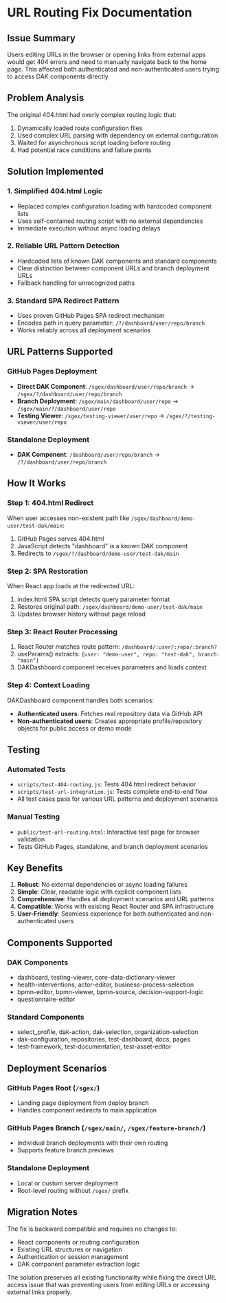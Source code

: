 # URL Routing Fix Documentation

## Issue Summary

Users editing URLs in the browser or opening links from external apps would get 404 errors and need to manually navigate back to the home page. This affected both authenticated and non-authenticated users trying to access DAK components directly.

## Problem Analysis

The original 404.html had overly complex routing logic that:
1. Dynamically loaded route configuration files
2. Used complex URL parsing with dependency on external configuration
3. Waited for asynchronous script loading before routing
4. Had potential race conditions and failure points

## Solution Implemented

### 1. Simplified 404.html Logic
- Replaced complex configuration loading with hardcoded component lists
- Uses self-contained routing script with no external dependencies
- Immediate execution without async loading delays

### 2. Reliable URL Pattern Detection
- Hardcoded lists of known DAK components and standard components
- Clear distinction between component URLs and branch deployment URLs
- Fallback handling for unrecognized paths

### 3. Standard SPA Redirect Pattern
- Uses proven GitHub Pages SPA redirect mechanism
- Encodes path in query parameter: `/?/dashboard/user/repo/branch`
- Works reliably across all deployment scenarios

## URL Patterns Supported

### GitHub Pages Deployment
- **Direct DAK Component**: `/sgex/dashboard/user/repo/branch` → `/sgex/?/dashboard/user/repo/branch`
- **Branch Deployment**: `/sgex/main/dashboard/user/repo` → `/sgex/main/?/dashboard/user/repo`  
- **Testing Viewer**: `/sgex/testing-viewer/user/repo` → `/sgex/?/testing-viewer/user/repo`

### Standalone Deployment
- **DAK Component**: `/dashboard/user/repo/branch` → `/?/dashboard/user/repo/branch`

## How It Works

### Step 1: 404.html Redirect
When user accesses non-existent path like `/sgex/dashboard/demo-user/test-dak/main`:
1. GitHub Pages serves 404.html
2. JavaScript detects "dashboard" is a known DAK component
3. Redirects to `/sgex/?/dashboard/demo-user/test-dak/main`

### Step 2: SPA Restoration
When React app loads at the redirected URL:
1. index.html SPA script detects query parameter format
2. Restores original path: `/sgex/dashboard/demo-user/test-dak/main`
3. Updates browser history without page reload

### Step 3: React Router Processing
1. React Router matches route pattern: `/dashboard/:user/:repo/:branch?`
2. useParams() extracts: `{user: "demo-user", repo: "test-dak", branch: "main"}`
3. DAKDashboard component receives parameters and loads context

### Step 4: Context Loading
DAKDashboard component handles both scenarios:
- **Authenticated users**: Fetches real repository data via GitHub API
- **Non-authenticated users**: Creates appropriate profile/repository objects for public access or demo mode

## Testing

### Automated Tests
- `scripts/test-404-routing.js`: Tests 404.html redirect behavior
- `scripts/test-url-integration.js`: Tests complete end-to-end flow
- All test cases pass for various URL patterns and deployment scenarios

### Manual Testing
- `public/test-url-routing.html`: Interactive test page for browser validation
- Tests GitHub Pages, standalone, and branch deployment scenarios

## Key Benefits

1. **Robust**: No external dependencies or async loading failures
2. **Simple**: Clear, readable logic with explicit component lists  
3. **Comprehensive**: Handles all deployment scenarios and URL patterns
4. **Compatible**: Works with existing React Router and SPA infrastructure
5. **User-Friendly**: Seamless experience for both authenticated and non-authenticated users

## Components Supported

### DAK Components
- dashboard, testing-viewer, core-data-dictionary-viewer
- health-interventions, actor-editor, business-process-selection  
- bpmn-editor, bpmn-viewer, bpmn-source, decision-support-logic
- questionnaire-editor

### Standard Components
- select_profile, dak-action, dak-selection, organization-selection
- dak-configuration, repositories, test-dashboard, docs, pages
- test-framework, test-documentation, test-asset-editor

## Deployment Scenarios

### GitHub Pages Root (`/sgex/`)
- Landing page deployment from deploy branch
- Handles component redirects to main application

### GitHub Pages Branch (`/sgex/main/`, `/sgex/feature-branch/`)
- Individual branch deployments with their own routing
- Supports feature branch previews

### Standalone Deployment
- Local or custom server deployment
- Root-level routing without `/sgex/` prefix

## Migration Notes

The fix is backward compatible and requires no changes to:
- React components or routing configuration
- Existing URL structures or navigation
- Authentication or session management
- DAK component parameter extraction logic

The solution preserves all existing functionality while fixing the direct URL access issue that was preventing users from editing URLs or accessing external links properly.